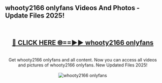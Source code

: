 <h2>whooty2166 onlyfans Videos And Photos - Update Files 2025!</h2>
<br>
<div align="center">
<h2><a href="https://linkcuts.com/hfmhzwbr" rel="nofollow">🔴 CLICK HERE 🌐==►► whooty2166 onlyfans</a></h2>
<br>
Get whooty2166 onlyfans and all content. Now you can access all videos and pictures of whooty2166 onlyfans. New Updated Files 2025!
<br>
<br>
<a href="https://linkcuts.com/hfmhzwbr" rel="nofollow" data-target="animated-image.originalLink"><img src="https://i.ibb.co.com/WyWwxjT/player-gif2.gif" alt="whooty2166 onlyfans" style="max-width: 100%; display: inline-block;" data-target="animated-image.originalImage"></a>
</div>
<br>